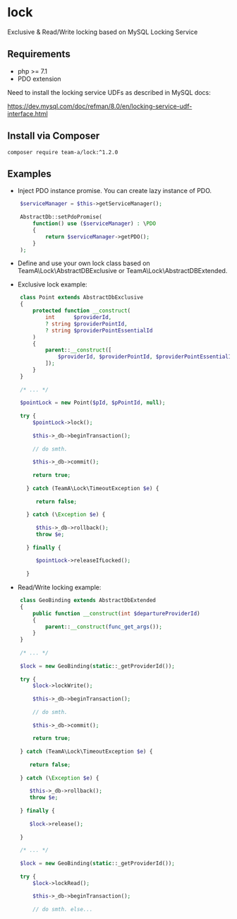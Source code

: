 # lock
Exclusive &amp; Read/Write locking based on MySQL Locking Service 

## Requirements

- php >= 7.1
- PDO extension

Need to install the locking service UDFs as described in MySQL docs: 

https://dev.mysql.com/doc/refman/8.0/en/locking-service-udf-interface.html

## Install via Composer

`composer require team-a/lock:^1.2.0`

## Examples

- Inject PDO instance promise. You can create lazy instance of PDO.  

```php    
    $serviceManager = $this->getServiceManager();
    
    AbstractDb::setPdoPromise(
        function() use ($serviceManager) : \PDO 
        {
            return $serviceManager->getPDO();
        }
    );
```
    
- Define and use your own lock class based on TeamA\Lock\AbstractDBExclusive or TeamA\Lock\AbstractDBExtended.

- Exclusive lock example:

```php
    class Point extends AbstractDbExclusive
    {
        protected function __construct(
            int      $providerId, 
            ? string $providerPointId, 
            ? string $providerPointEssentialId
        )
        {
            parent::__construct([
                $providerId, $providerPointId, $providerPointEssentialId
            ]);
        }
    }
    
    /* ... */
    
    $pointLock = new Point($pId, $pPointId, null);
    
    try {
        $pointLock->lock();
        
        $this->_db->beginTransaction();
        
        // do smth.
        
        $this->_db->commit();
        
        return true;  
                           
      } catch (TeamA\Lock\TimeoutException $e) {
      
         return false;
         
      } catch (\Exception $e) {
      
         $this->_db->rollback();
         throw $e;
         
      } finally {
      
         $pointLock->releaseIfLocked();
         
      }
``` 
          
- Read/Write locking example:   
    
```php  
    class GeoBinding extends AbstractDbExtended
    {
        public function __construct(int $departureProviderId)
        {
            parent::__construct(func_get_args());
        }
    }  
    
    /* ... */
    
    $lock = new GeoBinding(static::_getProviderId());
    
    try {
        $lock->lockWrite();
        
        $this->_db->beginTransaction();
        
        // do smth.
        
        $this->_db->commit();
        
        return true;  
                         
    } catch (TeamA\Lock\TimeoutException $e) {
    
       return false;
       
    } catch (\Exception $e) {
    
       $this->_db->rollback();
       throw $e;
       
    } finally {
    
       $lock->release();
       
    }   
    
    /* ... */
    
    $lock = new GeoBinding(static::_getProviderId());
        
    try {
        $lock->lockRead();
        
        $this->_db->beginTransaction();
        
        // do smth. else...  
        
```     
       
